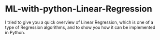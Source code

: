 # ML-with-python-Linear-Regression
I tried to give you a quick overview of Linear Regression, which is one of a type of Regression algorithms, and to show you how it can be implemented in Python.
